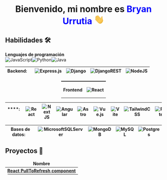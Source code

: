 <h1 align="center">Bienvenido, mi nombre es <span style="color: blue;">Bryan Urrutia</span>  <img
    src="https://github.com/Bryan-Urrutia/Bryan-Urrutia/blob/main/images/Hi.gif" height="32" />
</h1>
<h2>Habilidades 🛠️</h2>

**Lenguajes de programación**
<br>
![JavaScript](https://img.shields.io/badge/javascript-%23323330.svg?style=for-the-badge&logo=javascript&logoColor=%23F7DF1E)![Python](https://img.shields.io/badge/python-3670A0?style=for-the-badge&logo=python&logoColor=ffdd54)![Java](https://img.shields.io/badge/java-%23ED8B00.svg?style=for-the-badge&logo=openjdk&logoColor=white)


**Backend**:&nbsp; &nbsp; |![Express.js](https://img.shields.io/badge/express.js-%23404d59.svg?style=for-the-badge&logo=express&logoColor=%2361DAFB)|![Django](https://img.shields.io/badge/django-%23092E20.svg?style=for-the-badge&logo=django&logoColor=white)|![DjangoREST](https://img.shields.io/badge/DJANGO-REST-ff1709?style=for-the-badge&logo=django&logoColor=white&color=ff1709&labelColor=gray)|![NodeJS](https://img.shields.io/badge/node.js-6DA55F?style=for-the-badge&logo=node.js&logoColor=white)
|--|--|--|--|--|
<table style="display:flex; justify-content: center;">
<tr>
<th>Frontend</th>
<th>

![React](https://img.shields.io/badge/react-%2320232a.svg?style=for-the-badge&logo=react&logoColor=%2361DAFB)
</th>
</tr>
</table>

****:&nbsp; &nbsp; |![React](https://img.shields.io/badge/react-%2320232a.svg?style=for-the-badge&logo=react&logoColor=%2361DAFB)|![Next JS](https://img.shields.io/badge/Next-black?style=for-the-badge&logo=next.js&logoColor=white)|![Angular](https://img.shields.io/badge/angular-%23DD0031.svg?style=for-the-badge&logo=angular&logoColor=white)|![Astro](https://img.shields.io/badge/astro-%232C2052.svg?style=for-the-badge&logo=astro&logoColor=white)|![Vue.js](https://img.shields.io/badge/vuejs-%2335495e.svg?style=for-the-badge&logo=vuedotjs&logoColor=%234FC08D)|![Vite](https://img.shields.io/badge/vite-%23646CFF.svg?style=for-the-badge&logo=vite&logoColor=white)|![TailwindCSS](https://img.shields.io/badge/tailwindcss-%2338B2AC.svg?style=for-the-badge&logo=tailwind-css&logoColor=white)|![Flutter](https://img.shields.io/badge/Flutter-%2302569B.svg?style=for-the-badge&logo=Flutter&logoColor=white)
|--|--|--|--|--|--|--|--|--|

**Bases de datos**:&nbsp; &nbsp; |![MicrosoftSQLServer](https://img.shields.io/badge/Microsoft%20SQL%20Server-CC2927?style=for-the-badge&logo=microsoft%20sql%20server&logoColor=white)|![MongoDB](https://img.shields.io/badge/MongoDB-%234ea94b.svg?style=for-the-badge&logo=mongodb&logoColor=white)|![MySQL](https://img.shields.io/badge/mysql-4479A1.svg?style=for-the-badge&logo=mysql&logoColor=white)|![Postgres](https://img.shields.io/badge/postgres-%23316192.svg?style=for-the-badge&logo=postgresql&logoColor=white)
|--|--|--|--|--|

<h2>Proyectos 👔</h2>
<table style="border-radius: 10px">
<thead align="center">
    <tr border: none;>
    <td><b>Nombre</b></td>
    </tr>
</thead>
<tbody>
    <tr>
    <td><a href="https://github.com/thmsgbrt/react-simple-pull-to-refresh"><b>React PullToRefresh component</b></a></td>
    </tr>
</tbody>
</table>


<!-- ## Las estadisticas del repositorio
![Bryan Urrutia GitHub stats](https://github-readme-stats.vercel.app/api?username=bryan-urrutia&show_icons=true&theme=dark) ![Top Langs](https://github-readme-stats.vercel.app/api/top-langs/?username=bryan-urrutia&layout=compact&theme=dark) -->